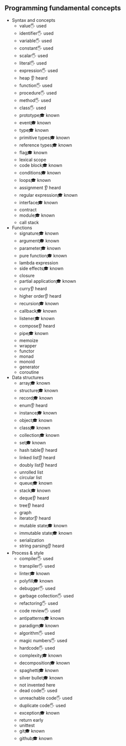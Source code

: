## Programming fundamental concepts
- Syntax and concepts
  - value🖐️ used
  - identifier🖐️ used
  - variable🖐️ used
  - constant🖐️ used
  - scalar🖐️ used
  - literal🖐️ used
  - expression🖐️ used
  - heap 👂 heard 
  - function🖐️ used
  - procedure🖐️ used
  - method🖐️ used
  - class🖐️ used
  - prototype🎓 known
  - event🎓 known
  - type🎓 known
  - primitive types🎓 known
  - reference types🎓 known
  - flag🎓 known
  - lexical scope
  - code block🎓 known
  - conditions🎓 known
  - loops🎓 known
  - assignment 👂 heard
  - regular expression🎓 known
  - interface🎓 known
  - contract
  - module🎓 known
  - call stack
- Functions
  - signature🎓 known
  - argument🎓 known
  - parameter🎓 known
  - pure function🎓 known
  - lambda expression
  - side effects🎓 known
  - closure
  - partial application🎓 known
  - curry👂 heard
  - higher order👂 heard
  - recursion🎓 known
  - callback🎓 known
  - listener🎓 known
  - compose👂 heard
  - pipe🎓 known
  - memoize
  - wrapper
  - functor
  - monad
  - monoid
  - generator
  - coroutine
- Data structures
  - array🎓 known
  - structure🎓 known
  - record🎓 known
  - enum👂 heard
  - instance🎓 known
  - object🎓 known
  - class🎓 known
  - collection🎓 known
  - set🎓 known
  - hash table👂 heard
  - linked list👂 heard
  - doubly list👂 heard
  - unrolled list
  - circular list
  - queue🎓 known
  - stack🎓 known
  - deque👂 heard
  - tree👂 heard
  - graph
  - iterator👂 heard
  - mutable state🎓 known
  - immutable state🎓 known
  - serialization
  - string parsing👂 heard
- Process & style
  - compiler🖐️ used
  - transpiler🖐️ used
  - linter🎓 known
  - polyfill🎓 known
  - debugger🖐️ used
  - garbage collection🖐️ used
  - refactoring🖐️ used
  - code review🖐️ used
  - antipatterns🎓 known
  - paradigm🎓 known
  - algorithm🖐️ used
  - magic numbers🖐️ used
  - hardcode🖐️ used
  - complexity🎓 known
  - decomposition🎓 known
  - spaghetti🎓 known
  - silver bullet🎓 known
  - not invented here
  - dead code🖐️ used
  - unreachable code🖐️ used
  - duplicate code🖐️ used
  - exception🎓 known
  - return early
  - unittest
  - git🎓 known
  - github🎓 known
